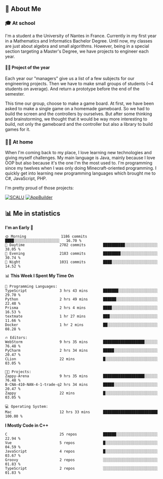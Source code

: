 ## 👀 About Me

### 🎓 At school

I'm a student a the University of Nantes in France. Currently in my first year in a Mathematics and Informatics Bachelor Degree. Until now, my classes are just about algebra and small algorithms. However, being in a special section targeting a Master's Degree, we have projects to engineer each year. 

#### 🔧🔬 Project of the year

Each year our "managers" give us a list of a few subjects for our engineering projects. Then we have to make small groups of students (~4 students on average). And return a prototype before the end of the semester.

This time our group, choose to make a game board. At first, we have been asked to make a single game on a homemade gameboard. So we had to build the screen and the controllers by ourselves. 
But after some thinking and brainstorming, we thought that it would be way more interesting to build, not only the gameboard and the controller but also a library to build games for it.

### 👨‍💻 At home

When I'm coming back to my place, I love learning new technologies and giving myself challenges. My main language is Java, mainly because I love OOP but also because it's the one I'm the most used to. I'm programming since my twelves when I was only doing Minecraft-oriented programming.  I quickly get into learning new programming languages which brought me to C#, JavaScript, PHP. 

I'm pretty proud of those projects:

[![SCALU](https://github-readme-stats.vercel.app/api/pin?username=renardfute&repo=SCALU)](https://github.com/renardfute/scalu)
[![AppBuilder](https://github-readme-stats.vercel.app/api/pin?username=pulsedev2&repo=AppBuilder)](https://github.com/pulsedev2/AppBuilder)

## 📊 Me in statistics
<!--START_SECTION:waka-->
**I'm an Early 🐤** 

```text
🌞 Morning                1186 commits        ████░░░░░░░░░░░░░░░░░░░░░   16.70 % 
🌆 Daytime                2702 commits        ██████████░░░░░░░░░░░░░░░   38.05 % 
🌃 Evening                2183 commits        ████████░░░░░░░░░░░░░░░░░   30.74 % 
🌙 Night                  1031 commits        ████░░░░░░░░░░░░░░░░░░░░░   14.52 % 
```


📊 **This Week I Spent My Time On** 

```text
💬 Programming Languages: 
TypeScript               3 hrs 43 mins       ███████░░░░░░░░░░░░░░░░░░   29.70 % 
Python                   2 hrs 49 mins       ██████░░░░░░░░░░░░░░░░░░░   22.48 % 
Prisma                   2 hrs 4 mins        ████░░░░░░░░░░░░░░░░░░░░░   16.53 % 
textmate                 1 hr 27 mins        ███░░░░░░░░░░░░░░░░░░░░░░   11.66 % 
Docker                   1 hr 2 mins         ██░░░░░░░░░░░░░░░░░░░░░░░   08.28 % 

🔥 Editors: 
WebStorm                 9 hrs 35 mins       ███████████████████░░░░░░   76.48 % 
PyCharm                  2 hrs 34 mins       █████░░░░░░░░░░░░░░░░░░░░   20.47 % 
CLion                    22 mins             █░░░░░░░░░░░░░░░░░░░░░░░░   03.05 % 

🐱‍💻 Projects: 
Zappy-Arena              9 hrs 35 mins       ███████████████████░░░░░░   76.48 % 
B-CNA-410-NAN-4-1-trade-q2 hrs 34 mins       █████░░░░░░░░░░░░░░░░░░░░   20.47 % 
Zappy                    22 mins             █░░░░░░░░░░░░░░░░░░░░░░░░   03.05 % 

💻 Operating System: 
Mac                      12 hrs 33 mins      █████████████████████████   100.00 % 
```

**I Mostly Code in C++** 

```text
C                        25 repos            ██████░░░░░░░░░░░░░░░░░░░   22.94 % 
Vue                      5 repos             █░░░░░░░░░░░░░░░░░░░░░░░░   04.59 % 
JavaScript               4 repos             █░░░░░░░░░░░░░░░░░░░░░░░░   03.67 % 
Groovy                   2 repos             ░░░░░░░░░░░░░░░░░░░░░░░░░   01.83 % 
TypeScript               2 repos             ░░░░░░░░░░░░░░░░░░░░░░░░░   01.83 % 
```




<!--END_SECTION:waka-->
